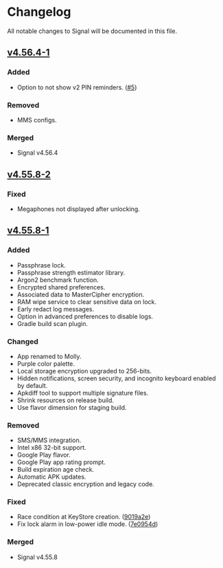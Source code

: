 # Changelog

All notable changes to Signal will be documented in this file.

<!-- ## Types of changes
- Added: for new features.
- Changed: for changes in existing functionality.
- Deprecated: for soon-to-be removed features.
- Removed: for now removed features.
- Fixed: for any bug fixes.
- Merged: for code merged from upstream. -->

## [v4.56.4-1]

### Added

- Option to not show v2 PIN reminders. ([#5])

### Removed

- MMS configs.

### Merged

- Signal v4.56.4

## [v4.55.8-2]

### Fixed

- Megaphones not displayed after unlocking.

## [v4.55.8-1]

### Added

- Passphrase lock.
- Passphrase strength estimator library.
- Argon2 benchmark function.
- Encrypted shared preferences.
- Associated data to MasterCipher encryption.
- RAM wipe service to clear sensitive data on lock.
- Early redact log messages.
- Option in advanced preferences to disable logs.
- Gradle build scan plugin.

### Changed

- App renamed to Molly.
- Purple color palette.
- Local storage encryption upgraded to 256-bits.
- Hidden notifications, screen security, and incognito keyboard enabled by default.
- Apkdiff tool to support multiple signature files.
- Shrink resources on release build.
- Use flavor dimension for staging build.

### Removed

- SMS/MMS integration.
- Intel x86 32-bit support.
- Google Play flavor.
- Google Play app rating prompt.
- Build expiration age check.
- Automatic APK updates.
- Deprecated classic encryption and legacy code.

### Fixed

- Race condition at KeyStore creation. ([9019a2e])
- Fix lock alarm in low-power idle mode. ([7e0954d])

### Merged

- Signal v4.55.8

[Unreleased]: https://github.com/mollyim/mollyim-android/compare/v4.56.4-1...HEAD
[v4.56.4-1]: https://github.com/mollyim/mollyim-android/compare/v4.55.8-2...v4.56.4-1
[v4.55.8-2]: https://github.com/mollyim/mollyim-android/compare/v4.55.8-1...v4.55.8-2
[v4.55.8-1]: https://github.com/mollyim/mollyim-android/compare/v4.55.8...v4.55.8-1
[#5]: https://github.com/mollyim/mollyim-android/pull/5
[9019a2e]: https://github.com/mollyim/mollyim-android/commit/9019a2e931779b06a241768836ce11031bd043de
[7e0954d]: https://github.com/mollyim/mollyim-android/commit/7e0954d967c4210ae002bc0bbec83717a0ad8607
